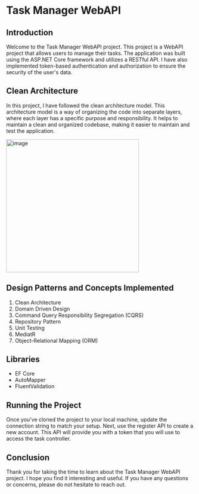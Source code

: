 # Task Manager WebAPI

## Introduction

Welcome to the Task Manager WebAPI project. This project is a WebAPI project that allows users to manage their tasks. The application was built using the ASP.NET Core framework and utilizes a RESTful API. I have also implemented token-based authentication and authorization to ensure the security of the user's data.

## Clean Architecture

In this project, I have followed the clean architecture model. This architecture model is a way of organizing the code into separate layers, where each layer has a specific purpose and responsibility. It helps to maintain a clean and organized codebase, making it easier to maintain and test the application.

<img width="356" alt="image" src="https://user-images.githubusercontent.com/27643048/215894916-55dc6deb-4431-419e-8347-0605b4a24b93.png">

## Design Patterns and Concepts Implemented

1. Clean Architecture
2. Domain Driven Design
3. Command Query Responsibility Segregation (CQRS)
4. Repository Pattern
5. Unit Testing
6. MediatR
7. Object-Relational Mapping (ORM)

## Libraries

- EF Core
- AutoMapper
- FluentValidation

## Running the Project

Once you've cloned the project to your local machine, update the connection string to match your setup. Next, use the register API to create a new account. This API will provide you with a token that you will use to access the task controller. 

## Conclusion

Thank you for taking the time to learn about the Task Manager WebAPI project. I hope you find it interesting and useful. If you have any questions or concerns, please do not hesitate to reach out.
